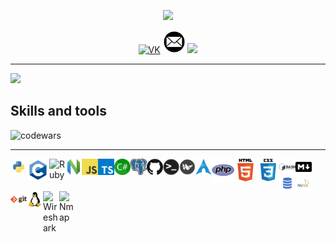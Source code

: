 
<!---
[![Anurag's GitHub stats](https://github-readme-stats.vercel.app/api?username=1Rayko&show_icons=true&theme=github_dark)](https://github.com/1Rayko)
<br />

1. [![Readme Card](https://github-readme-stats.vercel.app/api/pin/?username=1Rayko&repo=VKTOOL&show_icons=true&theme=github_dark)](https://github.com/1Rayko/VKTOOL)
2. [![Readme Card](https://github-readme-stats.vercel.app/api/pin/?username=1Rayko&repo=SILENt&show_icons=true&theme=github_dark)](https://github.com/1Rayko/SILENt)
3. [![Readme Card](https://github-readme-stats.vercel.app/api/pin/?username=1Rayko&repo=vkbots&show_icons=true&theme=github_dark)](https://github.com/1Rayko/vkbots)
4. [![Readme Card](https://github-readme-stats.vercel.app/api/pin/?username=1Rayko&repo=gcoms&show_icons=true&theme=github_dark)](https://github.com/1Rayko/gcoms)

[![Top Langs](https://github-readme-stats.vercel.app/api/top-langs/?username=1Rayko&hide=css,html&langs_count=10&theme=github_dark)](https://github.com/1Rayko)


## About me
- 🔭 I’m currently working on [VKTOOL](https://github.com/1Rayko/VKTOOL)
- 🌱 I’m currently learning DevOps
- 👯 I’m looking to collaborate with Pavel Durov
- 🤔 I’m looking for help with JS
- 💬 Ask me about [ask fm](https://ask.fm/sudoreboot)
- 📫 How to reach me: [My contacts](https://github.com/1Rayko/#Contact-with-me)
- ⚡ Fun fact: I'm a *lazy* workaholic
-  *__I USE ARCH BTW__* <img align="left" alt="stic" width="26px" src="https://vk.com/sticker/1-50642-128" >
-->
<!---<img src='standard(1).gif'/>
--->
<!---  идею взял у https://raw.githubusercontent.com/raitonoberu/raitonoberu/main/README.md--->
<p align="center">
  <a><img src='standard(2).gif'/></a>
</p>


<p align="center">
   <a href="https://vk.com/sudoreboot"><img alt="VK" width="36px" src="https://static.tildacdn.com/tild6230-3531-4233-b664-653436333631/IMGBIN_youtube-music.png"/></a>
   <a href='mailto:alexHate1@protonmail.com'><img  alt="Protonmail" width="36px" src="https://github.com/1Rayko/1Rayko/blob/main/pngegg.png?raw=true"/></a>
   <a href="https://t.me/cyberivan_0"><img width="36px" src="https://static-sl.insales.ru/files/1/1421/16655757/original/Telegram-2.png"></a>
</p>  

<p align='center'>
  
  
  ---
  
<a href="https://github.com/zerocodex86/dotfiles"><img src='https://github-readme-stats.vercel.app/api/pin/?username=zerocodex86&repo=dotfiles&show_icons=true&theme=github_dark'/></a>


</p>


## Skills and tools
<img alt="codewars" src="https://www.codewars.com/users/1Rayko/badges/large"/>

<br>
<hr>

<img align="left" alt="Python" width="26px" src="https://raw.githubusercontent.com/github/explore/80688e429a7d4ef2fca1e82350fe8e3517d3494d/topics/python/python.png" />

<img align="left" alt="C" width="36px" src="https://raw.githubusercontent.com/github/explore/f3e22f0dca2be955676bc70d6214b95b13354ee8/topics/c/c.png" />
 
<img align="left"  alt="Ruby" width="26px" src="https://avatars.githubusercontent.com/u/210414?s=200&v=4" />

<img align="left" alt="Neovim" width="26px" src="https://raw.githubusercontent.com/github/explore/26674e638508ac4a4e113ee32d6755ebfa000569/topics/neovim/neovim.png" />

<img align="left" alt="JavaScript" width="26px" src="https://raw.githubusercontent.com/github/explore/80688e429a7d4ef2fca1e82350fe8e3517d3494d/topics/javascript/javascript.png" />

<img align="left" alt="TypeScript" width="26px" src="https://raw.githubusercontent.com/github/explore/80688e429a7d4ef2fca1e82350fe8e3517d3494d/topics/typescript/typescript.png" />

<img align="left" alt="CSharp" width="26px" src="https://raw.githubusercontent.com/github/explore/80688e429a7d4ef2fca1e82350fe8e3517d3494d/topics/csharp/csharp.png" />

<img align="left" alt="PostgeSQL" width="26px" src="https://raw.githubusercontent.com/github/explore/80688e429a7d4ef2fca1e82350fe8e3517d3494d/topics/postgresql/postgresql.png" />

<img align="left" alt="GitHub" width="26px" src="https://raw.githubusercontent.com/github/explore/78df643247d429f6cc873026c0622819ad797942/topics/github/github.png" />

<img align="left" alt="Terminal" width="26px" src="https://raw.githubusercontent.com/github/explore/80688e429a7d4ef2fca1e82350fe8e3517d3494d/topics/terminal/terminal.png" />

<img align="left" alt="Kivy" width="26px" src="https://raw.githubusercontent.com/github/explore/5d823171791ab9e6bc894aea5b350c996febf511/topics/kivy/kivy.png" />

<img align="left" alt="ARCH" width="26px" src="https://raw.githubusercontent.com/github/explore/7b8474be525e3f210d3c8d60a32beca4bfc2895b/topics/archlinux/archlinux.png" />

<img align="left" alt="PHP" width="36px" src="https://raw.githubusercontent.com/github/explore/ccc16358ac4530c6a69b1b80c7223cd2744dea83/topics/php/php.png" />

<img align="left" alt="HTML" width="36px" src="https://raw.githubusercontent.com/github/explore/80688e429a7d4ef2fca1e82350fe8e3517d3494d/topics/html/html.png" /> 

<img align="left" alt="CSS" width="36px" src="https://raw.githubusercontent.com/github/explore/80688e429a7d4ef2fca1e82350fe8e3517d3494d/topics/css/css.png" />

<img align="left" alt="Bash" width="26px" src="https://raw.githubusercontent.com/github/explore/80688e429a7d4ef2fca1e82350fe8e3517d3494d/topics/bash/bash.png"/>

<img align="left" alt="Markdown" width="26px" src="https://raw.githubusercontent.com/github/explore/80688e429a7d4ef2fca1e82350fe8e3517d3494d/topics/markdown/markdown.png" />

<img align="left" alt="SQL" width="26px" src="https://raw.githubusercontent.com/github/explore/80688e429a7d4ef2fca1e82350fe8e3517d3494d/topics/sql/sql.png" />

<img align="left" alt="MySQL" width="26px" src="https://raw.githubusercontent.com/github/explore/80688e429a7d4ef2fca1e82350fe8e3517d3494d/topics/mysql/mysql.png" />

<img align="left" alt="Git" width="26px" src="https://raw.githubusercontent.com/github/explore/80688e429a7d4ef2fca1e82350fe8e3517d3494d/topics/git/git.png" />

<img align="left" alt="Linux" width="26px" src="https://raw.githubusercontent.com/github/explore/56a826d05cf762b2b50ecbe7d492a839b04f3fbf/topics/linux/linux.png" />

<img align="left" alt="Wireshark" width="26px" src="https://www.etecenter.com/images/wireshark.png"/>

<img align="left" alt="Nmap" width="26px" src="https://networkguru.ru/image/nmap-scripting-engine-rukovodstvo-01.jpg"/>
